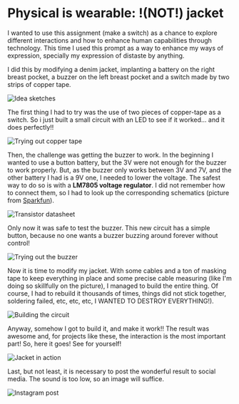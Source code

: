 # Physical is wearable: !(NOT!) jacket

I wanted to use this assignment (make a switch) as a chance to explore different interactions and how to enhance human capabilities through technology. This time I used this prompt as a way to enhance my ways of expression, specially my expression of distaste by anything.

I did this by modifying a denim jacket, implanting a battery on the right breast pocket, a buzzer on the left breast pocket and a switch made by two strips of copper tape.

![Idea sketches](pcomp0201_drawing.jpg)

The first thing I had to try was the use of two pieces of copper-tape as a switch. So i just built a small circuit with an LED to see if it worked... and it does perfectly!!

![Trying out copper tape](pcomp0202_coppertape.jpg)


Then, the challenge was getting the buzzer to work. In the beginning I wanted to use a button battery, but the 3V were not enough for the buzzer to work properly. But, as the buzzer only works between 3V and 7V, and the other battery I had is a 9V one, I needed to lower the voltage. The safest way to do so is with a **LM7805 voltage regulator**. I did not remember how to connect them, so I had to look up the corresponding schematics (picture from [Sparkfun](https://www.sparkfun.com/datasheets/Components/LM7805.pdf)).

![Transistor datasheet](pcomp0203_lm7805.png)


Only now it was safe to test the buzzer. This new circuit has a simple button, because no one wants a buzzer buzzing around forever without control!

![Trying out the buzzer](pcomp0204_buzz.gif)


Now it is time to modify my jacket. With some cables and a ton of masking tape to keep everything in place and some precise cable measuring (like I'm doing so skillfully on the picture), I managed to build the entire thing. Of course, I had to rebuild it thousands of times, things did not stick together, soldering failed, etc, etc, etc, I WANTED TO DESTROY EVERYTHING!).

![Building the circuit](pcomp0205_cable.jpg)


Anyway, somehow I got to build it, and make it work!! The result was awesome and, for projects like these, the interaction is the most important part! So, here it goes! See for yourself!

![Jacket in action](pcomp0206_action.gif)


Last, but not least, it is necessary to post the wonderful result to social media. The sound is too low, so an image will suffice.

![Instagram post](pcomp0207_insta.jpg)
